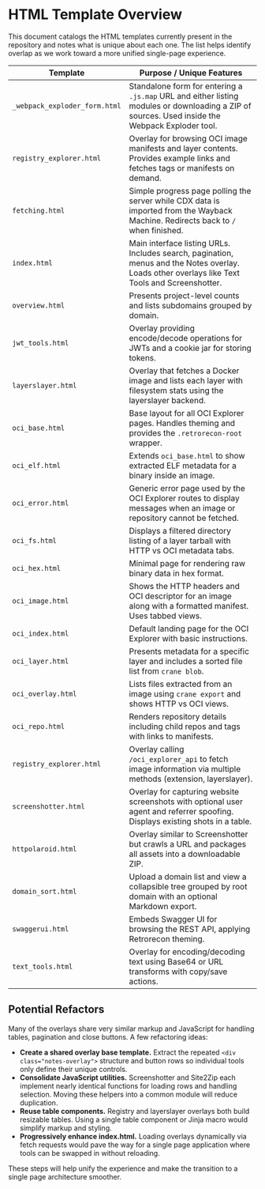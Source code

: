 # HTML Template Overview

This document catalogs the HTML templates currently present in the repository and notes what is unique about each one. The list helps identify overlap as we work toward a more unified single-page experience.

| Template | Purpose / Unique Features |
|---------|---------------------------|
| `_webpack_exploder_form.html` | Standalone form for entering a `.js.map` URL and either listing modules or downloading a ZIP of sources. Used inside the Webpack Exploder tool. |
| `registry_explorer.html` | Overlay for browsing OCI image manifests and layer contents. Provides example links and fetches tags or manifests on demand. |
| `fetching.html` | Simple progress page polling the server while CDX data is imported from the Wayback Machine. Redirects back to `/` when finished. |
| `index.html` | Main interface listing URLs. Includes search, pagination, menus and the Notes overlay. Loads other overlays like Text Tools and Screenshotter. |
| `overview.html` | Presents project-level counts and lists subdomains grouped by domain. |
| `jwt_tools.html` | Overlay providing encode/decode operations for JWTs and a cookie jar for storing tokens. |
| `layerslayer.html` | Overlay that fetches a Docker image and lists each layer with filesystem stats using the layerslayer backend. |
| `oci_base.html` | Base layout for all OCI Explorer pages. Handles theming and provides the `.retrorecon-root` wrapper. |
| `oci_elf.html` | Extends `oci_base.html` to show extracted ELF metadata for a binary inside an image. |
| `oci_error.html` | Generic error page used by the OCI Explorer routes to display messages when an image or repository cannot be fetched. |
| `oci_fs.html` | Displays a filtered directory listing of a layer tarball with HTTP vs OCI metadata tabs. |
| `oci_hex.html` | Minimal page for rendering raw binary data in hex format. |
| `oci_image.html` | Shows the HTTP headers and OCI descriptor for an image along with a formatted manifest. Uses tabbed views. |
| `oci_index.html` | Default landing page for the OCI Explorer with basic instructions. |
| `oci_layer.html` | Presents metadata for a specific layer and includes a sorted file list from `crane blob`. |
| `oci_overlay.html` | Lists files extracted from an image using `crane export` and shows HTTP vs OCI views. |
| `oci_repo.html` | Renders repository details including child repos and tags with links to manifests. |
| `registry_explorer.html` | Overlay calling `/oci_explorer_api` to fetch image information via multiple methods (extension, layerslayer). |
| `screenshotter.html` | Overlay for capturing website screenshots with optional user agent and referrer spoofing. Displays existing shots in a table. |
| `httpolaroid.html` | Overlay similar to Screenshotter but crawls a URL and packages all assets into a downloadable ZIP. |
| `domain_sort.html` | Upload a domain list and view a collapsible tree grouped by root domain with an optional Markdown export. |
| `swaggerui.html` | Embeds Swagger UI for browsing the REST API, applying Retrorecon theming. |
| `text_tools.html` | Overlay for encoding/decoding text using Base64 or URL transforms with copy/save actions. |

## Potential Refactors

Many of the overlays share very similar markup and JavaScript for handling tables, pagination and close buttons. A few refactoring ideas:

- **Create a shared overlay base template.** Extract the repeated `<div class="notes-overlay">` structure and button rows so individual tools only define their unique controls.
- **Consolidate JavaScript utilities.** Screenshotter and Site2Zip each implement nearly identical functions for loading rows and handling selection. Moving these helpers into a common module will reduce duplication.
- **Reuse table components.** Registry and layerslayer overlays both build resizable tables. Using a single table component or Jinja macro would simplify markup and styling.
- **Progressively enhance index.html.** Loading overlays dynamically via fetch requests would pave the way for a single page application where tools can be swapped in without reloading.

These steps will help unify the experience and make the transition to a single page architecture smoother.
